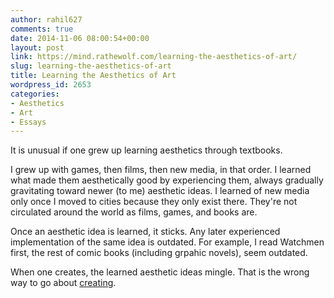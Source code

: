 ```yaml
---
author: rahil627
comments: true
date: 2014-11-06 08:00:54+00:00
layout: post
link: https://mind.rathewolf.com/learning-the-aesthetics-of-art/
slug: learning-the-aesthetics-of-art
title: Learning the Aesthetics of Art
wordpress_id: 2653
categories:
- Aesthetics
- Art
- Essays
---
```


It is unusual if one grew up learning aesthetics through textbooks.

I grew up with games, then films, then new media, in that order. I learned what made them aesthetically good by experiencing them, always gradually gravitating toward newer (to me) aesthetic ideas. I learned of new media only once I moved to cities because they only exist there. They're not circulated around the world as films, games, and books are.

Once an aesthetic idea is learned, it sticks. Any later experienced implementation of the same idea is outdated. For example, I read Watchmen first, the rest of comic books (including grpahic novels), seem outdated.

When one creates, the learned aesthetic ideas mingle. That is the wrong way to go about [creating](https://mind.rathewolf.com/a-design-strategy-for-data).
